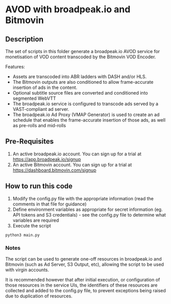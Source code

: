# AVOD with broadpeak.io and Bitmovin

## Description

The set of scripts in this folder generate a broadpeak.io AVOD service for monetisation of VOD content transcoded by the Bitmovin VOD Encoder. 

Features:
- Assets are transcoded into ABR ladders with DASH and/or HLS. 
- The Bitmovin outputs are also conditioned to allow frame-accurate insertion of ads in the content.
- Optional subtitle source files are converted and conditioned into segmented WebVTT
- The broadpeak.io service is configured to transcode ads served by a VAST-compliant ad server. 
- The broadpeak.io Ad Proxy (VMAP Generator) is used to create an ad schedule that enables the frame-accurate insertion of those ads, as well as pre-rolls and mid-rolls

## Pre-Requisites

1. An active broadpeak.io account. You can sign up for a trial at https://app.broadpeak.io/signup
2. An active Bitmovin account. You can sign up for a trial at https://dashboard.bitmovin.com/signup

## How to run this code

1. Modify the config.py file with the appropriate information (read the comments in that file for guidance)
2. Define environment variables as appropriate for secret information (eg. API tokens and S3 credentials) - see the config.py file to determine what variables are required
3. Execute the script

```python3 main.py```

### Notes
The script can be used to generate one-off resources in broadpeak.io and Bitmovin (such as Ad Server, S3 Output, etc), allowing the script to be used with virgin accounts. 

It is recommended however that after initial execution, or configuration of those resources in the service UIs, the identifiers of these resources are collected and added to the config.py file, to prevent exceptions being raised due to duplication of resources.
